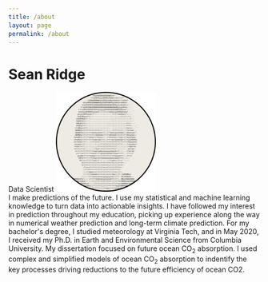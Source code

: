 ```yaml
---
title: /about
layout: page
permalink: /about
---
```

# Sean Ridge
Data Scientist
<img src="/assets/avatar.svg" alt="image" width="200" height="200" />
<br />
I make predictions of the future. I use my statistical and machine learning knowledge to turn data into actionable insights. I have followed my interest in prediction throughout my education, picking up experience along the way in numerical weather prediction and long-term climate prediction. For my bachelor's degree, I studied meteorology at Virginia Tech, and in May 2020, I received my Ph.D. in Earth and Environmental Science from Columbia University. My dissertation focused on future ocean CO<sub>2</sub> absorption. I used complex and simplified models of ocean CO<sub>2</sub> absorption to indentify the key processes driving reductions to the future efficiency of ocean CO2.


